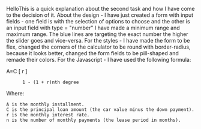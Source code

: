 HelloThis is a quick explanation about the second task and how I have come to the decision of it.
About the design - I have just created a form with input fields - one field is with the selection of options to choose and the other is an input field with type = "number" 
I have made a minimum range and maximum range. The blue lines are targeting the exact number the higher the slider goes and vice-versa. For the styles - I have made 
the form to be flex, changed the corners of the calculator to be round with border-radius, because it looks better, changed the form fields to be pill-shaped and remade their colors.
For the Javascript - I have used the following formula:

A=C [         r          ]
          
          1 - (1 + r)nth degree
       

Where:


	A is the monthly installment.
	C is the principal loan amount (the car value minus the down payment).
	r is the monthly interest rate.
	n is the number of monthly payments (the lease period in months).

